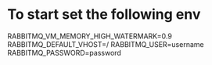 # To start set the following env

RABBITMQ_VM_MEMORY_HIGH_WATERMARK=0.9
RABBITMQ_DEFAULT_VHOST=/
RABBITMQ_USER=username
RABBITMQ_PASSWORD=password
